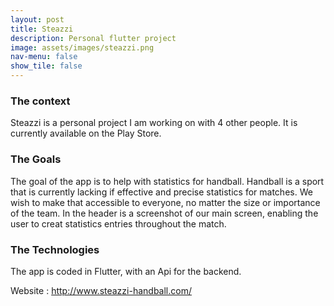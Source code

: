 ```yaml
---
layout: post
title: Steazzi
description: Personal flutter project
image: assets/images/steazzi.png
nav-menu: false
show_tile: false
---
```

<h3>The context</h3>
<p>Steazzi is a personal project I am working on with 4 other people. It is currently available on the Play Store.</p>

<h3>The Goals</h3>
<p>The goal of the app is to help with statistics for handball. Handball is a sport that is currently lacking if effective and precise statistics for matches. We wish to make that accessible to everyone, no matter the size or importance of the team. In the header is a screenshot of our main screen, enabling the user to creat statistics entries throughout the match.</p>

<h3>The Technologies</h3>
<p>The app is coded in Flutter, with an Api for the backend.</p>

Website : <a href="http://www.steazzi-handball.com/">http://www.steazzi-handball.com/</a>
